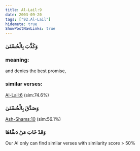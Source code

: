 ```yaml
---
title: Al-Lail:9
date: 2003-09-20
tags: ["92.Al-Lail"]
hidemeta: true 
ShowPostNavLinks: true 
---
```

### وَكَذَّبَ بِالْحُسْنَىٰ
### meaning: 
and denies the best promise,
### similar verses: 

[Al-Lail:6](/92/6) (sim:74.6%)

### وَصَدَّقَ بِالْحُسْنَىٰ

[Ash-Shams:10](/91/10) (sim:56.1%)

### وَقَدْ خَابَ مَنْ دَسَّاهَا

Our AI only can find similar verses with similarity score > 50% 


